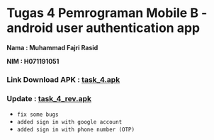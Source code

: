 # Tugas 4 Pemrograman Mobile B - android user authentication app

**Nama : Muhammad Fajri Rasid**

**NIM  : H071191051**

### Link Download APK : <a href="https://docs.google.com/uc?export=download&id=19d79qQq9SJaX9eh5pToFtVo1g1_ettoj">task_4.apk</a>
### Update : <a href="https://docs.google.com/uc?export=download&id=1qML7H1zP1cuMtU_t2_8qLvpGv3VBOCo7">task_4_rev.apk</a>
- `fix some bugs`
- `added sign in with google account`
- `added sign in with phone number (OTP)`
